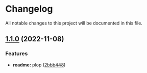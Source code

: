 # Changelog

All notable changes to this project will be documented in this file.

## [1.1.0](https://github.com/wefight-devs/azure_rg/compare/v1.0.0...v1.1.0) (2022-11-08)


### Features

* **readme:** plop ([2bbb448](https://github.com/wefight-devs/azure_rg/commit/2bbb448b41d6202ff6d28c7eba07405751a5de4a))
